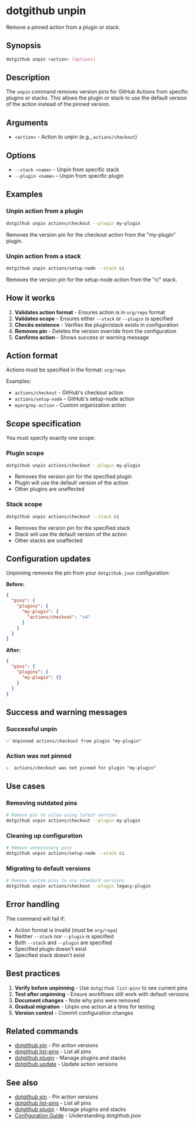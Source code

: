 # dotgithub unpin

Remove a pinned action from a plugin or stack.

## Synopsis

```bash
dotgithub unpin <action> [options]
```

## Description

The `unpin` command removes version pins for GitHub Actions from specific plugins or stacks. This allows the plugin or stack to use the default version of the action instead of the pinned version.

## Arguments

- `<action>` - Action to unpin (e.g., `actions/checkout`)

## Options

- `--stack <name>` - Unpin from specific stack
- `--plugin <name>` - Unpin from specific plugin

## Examples

### Unpin action from a plugin

```bash
dotgithub unpin actions/checkout --plugin my-plugin
```

Removes the version pin for the checkout action from the "my-plugin" plugin.

### Unpin action from a stack

```bash
dotgithub unpin actions/setup-node --stack ci
```

Removes the version pin for the setup-node action from the "ci" stack.

## How it works

1. **Validates action format** - Ensures action is in `org/repo` format
2. **Validates scope** - Ensures either `--stack` or `--plugin` is specified
3. **Checks existence** - Verifies the plugin/stack exists in configuration
4. **Removes pin** - Deletes the version override from the configuration
5. **Confirms action** - Shows success or warning message

## Action format

Actions must be specified in the format: `org/repo`

Examples:

- `actions/checkout` - GitHub's checkout action
- `actions/setup-node` - GitHub's setup-node action
- `myorg/my-action` - Custom organization action

## Scope specification

You must specify exactly one scope:

### Plugin scope

```bash
dotgithub unpin actions/checkout --plugin my-plugin
```

- Removes the version pin for the specified plugin
- Plugin will use the default version of the action
- Other plugins are unaffected

### Stack scope

```bash
dotgithub unpin actions/checkout --stack ci
```

- Removes the version pin for the specified stack
- Stack will use the default version of the action
- Other stacks are unaffected

## Configuration updates

Unpinning removes the pin from your `dotgithub.json` configuration:

**Before:**

```json
{
  "pins": {
    "plugins": {
      "my-plugin": {
        "actions/checkout": "v4"
      }
    }
  }
}
```

**After:**

```json
{
  "pins": {
    "plugins": {
      "my-plugin": {}
    }
  }
}
```

## Success and warning messages

### Successful unpin

```
✅ Unpinned actions/checkout from plugin "my-plugin"
```

### Action was not pinned

```
⚠️  actions/checkout was not pinned for plugin "my-plugin"
```

## Use cases

### Removing outdated pins

```bash
# Remove pin to allow using latest version
dotgithub unpin actions/checkout --plugin my-plugin
```

### Cleaning up configuration

```bash
# Remove unnecessary pins
dotgithub unpin actions/setup-node --stack ci
```

### Migrating to default versions

```bash
# Remove custom pins to use standard versions
dotgithub unpin actions/checkout --plugin legacy-plugin
```

## Error handling

The command will fail if:

- Action format is invalid (must be `org/repo`)
- Neither `--stack` nor `--plugin` is specified
- Both `--stack` and `--plugin` are specified
- Specified plugin doesn't exist
- Specified stack doesn't exist

## Best practices

1. **Verify before unpinning** - Use `dotgithub list-pins` to see current pins
2. **Test after unpinning** - Ensure workflows still work with default versions
3. **Document changes** - Note why pins were removed
4. **Gradual migration** - Unpin one action at a time for testing
5. **Version control** - Commit configuration changes

## Related commands

- [dotgithub pin](command-pin.md) - Pin action versions
- [dotgithub list-pins](command-list-pins.md) - List all pins
- [dotgithub plugin](command-plugin.md) - Manage plugins and stacks
- [dotgithub update](command-update.md) - Update action versions

## See also

- [dotgithub pin](command-pin.md) - Pin action versions
- [dotgithub list-pins](command-list-pins.md) - List all pins
- [dotgithub plugin](command-plugin.md) - Manage plugins and stacks
- [Configuration Guide](configuration.md) - Understanding dotgithub.json

